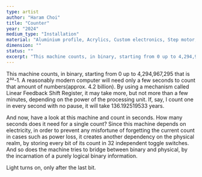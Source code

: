 ```yaml
---
type: artist
author: "Haram Choi"
title: "Counter"
year: "2024"
medium_type: "Installation"
material: "Aluminium profile, Acrylics, Custom electronics, Step motor, Toggle switch"
dimension: ""
status: ""
excerpt: "This machine counts, in binary, starting from 0 up to 4,294,967,295 that is 2³²-1. A reasonably modern computer will need only a few seconds to count that amount of numbers(approx. 4.2 billion)..."
---
```

This machine counts, in binary, starting from 0 up to 4,294,967,295 that is 2³²-1. A reasonably modern computer will need only a few seconds to count that amount of numbers(approx. 4.2 billion). By using a mechanism called Linear Feedback Shift Register, it may take more, but not more than a few minutes, depending on the power of the processing unit. If, say, I count one in every second with no pause, it will take 136.192519533 years.

And now, have a look at this machine and count in seconds. How many seconds does it need for a single count? Since this machine depends on electricity, in order to prevent any misfortune of forgetting the current count in cases such as power loss, it creates another dependency on the physical realm, by storing every bit of its count in 32 independent toggle switches. And so does the machine tries to bridge between binary and physical, by the incarnation of a purely logical binary information.

Light turns on, only after the last bit.
